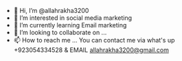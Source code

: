 - 👋 Hi, I’m @allahrakha3200
- 👀 I’m interested in social media marketing 
- 🌱 I’m currently learning Email marketing 
- 💞️ I’m looking to collaborate on ...
- 📫 How to reach me ... You can contact me via what's up +923054334528 & EMAIL allahrakha3200@gmail.com

<!---
allahrakha3200/allahrakha3200 is a ✨ special ✨ repository because its `README.md` (this file) appears on your GitHub profile.
You can click the Preview link to take a look at your changes.
--->
